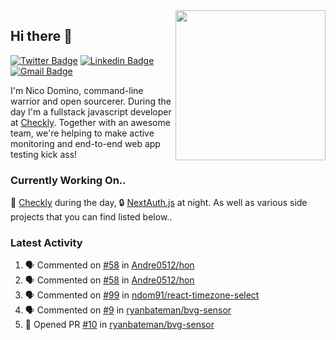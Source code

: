 <img align="right" src="https://user-images.githubusercontent.com/7415984/172472491-91b16eac-fa22-4ecf-92df-d687139fd1f9.gif" width="240" />

## Hi there 👋

[![Twitter Badge](https://img.shields.io/badge/-@ndom91-1ca0f1?style=flat-square&labelColor=1ca0f1&logo=twitter&logoColor=white&link=https://twitter.com/ndom91)](https://twitter.com/ndom91) [![Linkedin Badge](https://img.shields.io/badge/-ndom91-blue?style=flat-square&logo=Linkedin&logoColor=white&link=https://www.linkedin.com/in/ndom91/)](https://www.linkedin.com/in/ndom91/) [![Gmail Badge](https://img.shields.io/badge/-yo@ndo.dev-c14438?style=flat-square&logo=mail.ru&logoColor=white&link=mailto:yo@ndo.dev)](mailto:yo@ndo.dev)

I'm Nico Domino, command-line warrior and open sourcerer. During the day I'm a fullstack javascript developer at [Checkly](https://checklyhq.com). Together with an awesome team, we're helping to make active monitoring and end-to-end web app testing kick ass!

### Currently Working On..

🦝 [Checkly](https://checklyhq.com) during the day, 🔒 [NextAuth.js](https://github.com/nextauthjs/next-auth) at night. As well as various side projects that you can find listed below..

<!--START_SECTION_PROFILE_VIEWS:readme-info-->
<!--END_SECTION_PROFILE_VIEWS:readme-info-->

<!--START_SECTION_DAILY_COMMIT:readme-info-->
<!--END_SECTION_DAILY_COMMIT:readme-info-->

<!--START_SECTION_WEEKLY_COMMIT:readme-info-->
<!--END_SECTION_WEEKLY_COMMIT:readme-info-->

### Latest Activity

<!--START_SECTION:activity-->
1. 🗣 Commented on [#58](https://github.com/Andre0512/hon/issues/58) in [Andre0512/hon](https://github.com/Andre0512/hon)
2. 🗣 Commented on [#58](https://github.com/Andre0512/hon/issues/58) in [Andre0512/hon](https://github.com/Andre0512/hon)
3. 🗣 Commented on [#99](https://github.com/ndom91/react-timezone-select/issues/99) in [ndom91/react-timezone-select](https://github.com/ndom91/react-timezone-select)
4. 🗣 Commented on [#9](https://github.com/ryanbateman/bvg-sensor/issues/9) in [ryanbateman/bvg-sensor](https://github.com/ryanbateman/bvg-sensor)
5. 💪 Opened PR [#10](https://github.com/ryanbateman/bvg-sensor/pull/10) in [ryanbateman/bvg-sensor](https://github.com/ryanbateman/bvg-sensor)
<!--END_SECTION:activity-->
